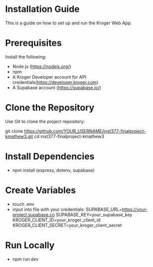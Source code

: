 # Installation Guide

This is a guide on how to set up and run the Kroger Web App.

# Prerequisites

Install the following:
- Node.js (https://nodejs.org/)
- npm
- A Kroger Developer account for API credentials(https://developer.kroger.com) 
- A Supabase account (https://supabase.io/)

# Clone the Repository

Use Git to clone the project repository:

git clone https://github.com/YOUR_USERNAME/inst377-finalproject-kmathew3.git
cd inst377-finalproject-kmathew3

# Install Dependencies
- npm install (express, dotenv, supabase)

# Create Variables
- touch .env
- input into file with your credentials: SUPABASE_URL=https://your-project.supabase.co
SUPABASE_KEY=your_supabase_key
KROGER_CLIENT_ID=your_kroger_client_id
KROGER_CLIENT_SECRET=your_kroger_client_secret

# Run Locally
- npm run dev